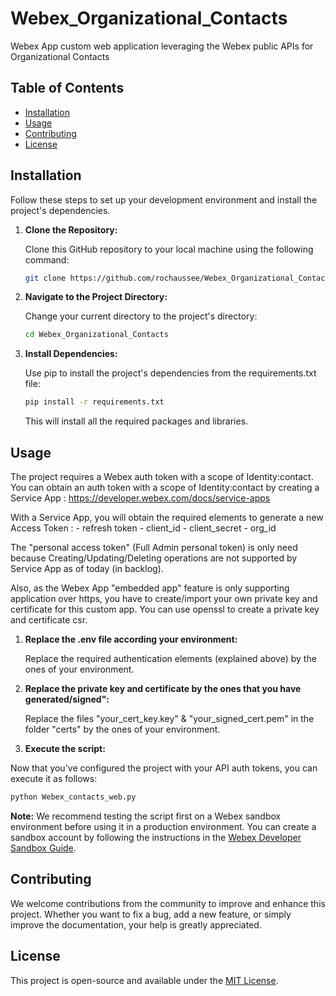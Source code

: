 # Webex_Organizational_Contacts
Webex App custom web application leveraging the Webex public APIs for Organizational Contacts

## Table of Contents

- [Installation](#installation)
- [Usage](#usage)
- [Contributing](#contributing)
- [License](#license)

## Installation

Follow these steps to set up your development environment and install the project's dependencies.

1. **Clone the Repository:**

   Clone this GitHub repository to your local machine using the following command:

   ```bash
   git clone https://github.com/rochaussee/Webex_Organizational_Contacts.git

2. **Navigate to the Project Directory:**
   
   Change your current directory to the project's directory:
   
   ```bash
   cd Webex_Organizational_Contacts

    ```
3. **Install Dependencies:**

    Use pip to install the project's dependencies from the requirements.txt file:
   
    ```bash
    pip install -r requirements.txt
    ```
    This will install all the required packages and libraries.

## Usage
   
The project requires a Webex auth token with a scope of Identity:contact.
You can obtain an auth token with a scope of Identity:contact by creating a Service App :
https://developer.webex.com/docs/service-apps
  
With a Service App, you will obtain the required elements to generate a new Access Token :
    - refresh token
    - client_id
    - client_secret
    - org_id
 
The "personal access token" (Full Admin personal token) is only need because Creating/Updating/Deleting operations are not supported by Service App as of today (in backlog).

Also, as the Webex App "embedded app" feature is only supporting application over https, you have to create/import your own private key and certificate for this custom app. You can use openssl to create a private key and certificate csr.

1. **Replace the .env file according your environment:**

   Replace the required authentication elements (explained above) by the ones of your environment.

3. **Replace the private key and certificate by the ones that you have generated/signed":**

   Replace the files "your_cert_key.key" & "your_signed_cert.pem" in the folder "certs" by the ones of your environment.

2. **Execute the script:**
   
Now that you've configured the project with your API auth tokens, you can execute it as follows:
   ```bash
   python Webex_contacts_web.py
   ```

**Note:** We recommend testing the script first on a Webex sandbox environment before using it in a production environment. You can create a sandbox account by following the instructions in the [Webex Developer Sandbox Guide](https://developer.webex.com/docs/developer-sandbox-guide).

## Contributing

We welcome contributions from the community to improve and enhance this project. Whether you want to fix a bug, add a new feature, or simply improve the documentation, your help is greatly appreciated.

## License

This project is open-source and available under the [MIT License](LICENSE.md).
